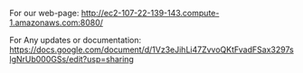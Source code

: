 For our web-page: http://ec2-107-22-139-143.compute-1.amazonaws.com:8080/ 


For Any updates or documentation: https://docs.google.com/document/d/1Vz3eJihLi47ZvvoQKtFvadFSax3297slgNrUb000GSs/edit?usp=sharing 

